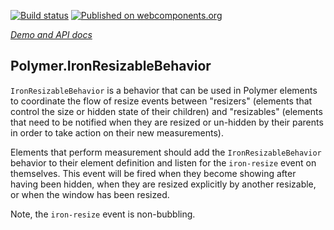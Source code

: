 [![Build status](https://travis-ci.org/PolymerElements/iron-resizable-behavior.svg?branch=master)](https://travis-ci.org/PolymerElements/iron-resizable-behavior)
[![Published on webcomponents.org](https://img.shields.io/badge/webcomponents.org-published-blue.svg)](https://webcomponents.org/element/PolymerElements/iron-resizable-behavior)

_[Demo and API docs](https://elements.polymer-project.org/elements/iron-resizable-behavior)_


## Polymer.IronResizableBehavior

`IronResizableBehavior` is a behavior that can be used in Polymer elements to
coordinate the flow of resize events between "resizers" (elements that control the
size or hidden state of their children) and "resizables" (elements that need to be
notified when they are resized or un-hidden by their parents in order to take
action on their new measurements).

Elements that perform measurement should add the `IronResizableBehavior` behavior to
their element definition and listen for the `iron-resize` event on themselves.
This event will be fired when they become showing after having been hidden,
when they are resized explicitly by another resizable, or when the window has been
resized.

Note, the `iron-resize` event is non-bubbling.


